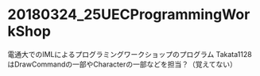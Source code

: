 # 20180324_25UECProgrammingWorkShop
電通大でのIMLによるプログラミングワークショップのプログラム
Takata1128はDrawCommandの一部やCharacterの一部などを担当？（覚えてない）
